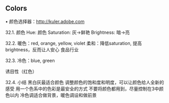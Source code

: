 Colors
------


•	颜色选择器：http://kuler.adobe.com

32.1.	颜色
Hue: 颜色
Saturation: 灰->鲜艳
Brightness: 暗->亮

32.2.	暖色：red, orange, yellow, violet
柔和：降低saturation, 提高brightness，反而让人安心
食品行业

32.3.	冷色：blue, green

诱目性（红色）

32.4.	小结
黑白灰最适合颜色
调整颜色的饱和度和明度，可以让颜色给人全新的感受
用一个色系中的色彩是最安全的方式
不要将颜色都用到，尽量控制在3中颜色以内
冷色调适合做背景，暖色调设和做前景

